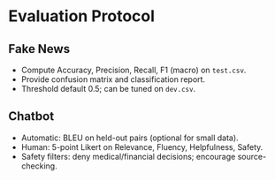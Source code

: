 # Evaluation Protocol

## Fake News
- Compute Accuracy, Precision, Recall, F1 (macro) on `test.csv`.
- Provide confusion matrix and classification report.
- Threshold default 0.5; can be tuned on `dev.csv`.

## Chatbot
- Automatic: BLEU on held-out pairs (optional for small data).
- Human: 5-point Likert on Relevance, Fluency, Helpfulness, Safety.
- Safety filters: deny medical/financial decisions; encourage source-checking.
